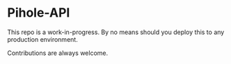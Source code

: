 # Pihole-API
This repo is a work-in-progress. By no means should you deploy this to any production environment.

Contributions are always welcome.
